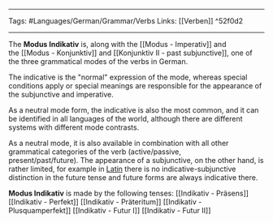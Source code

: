 ___
Tags: #Languages/German/Grammar/Verbs 
Links: [[Verben]] ^52f0d2
___
The **Modus Indikativ** is, along with the [[Modus - Imperativ]] and the [[Modus - Konjunktiv]] and [[Konjunktiv II - past subjunctive]], one of the three grammatical modes of the verbs in German.

The indicative is the "normal" expression of the mode, whereas special conditions apply or special meanings are responsible for the appearance of the subjunctive and imperative.

As a neutral mode form, the indicative is also the most common, and it can be identified in all languages of the world, although there are different systems with different mode contrasts.

As a neutral mode, it is also available in combination with all other grammatical categories of the verb (active/passive, present/past/future). The appearance of a subjunctive, on the other hand, is rather limited, for example in [Latin](https://de.wikipedia.org/wiki/Lateinische_Grammatik "Latin grammar") there is no indicative-subjunctive distinction in the future tense and future forms are always indicative there.

**Modus Indikativ** is made by the following tenses:
[[Indikativ - Präsens]]
[[Indikativ - Perfekt]]
[[Indikativ - Präteritum]]
[[Indikativ - Plusquamperfekt]]
[[Indikativ - Futur I]]
[[Indikativ - Futur II]]
